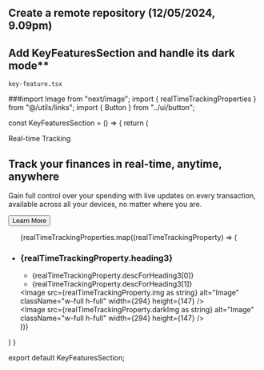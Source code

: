 ## Create a remote repository (12/05/2024, 9.09pm)
## Add KeyFeaturesSection and handle its dark mode**
    key-feature.tsx
###import Image from "next/image";
import { realTimeTrackingProperties } from "@/utils/links";
import { Button } from "../ui/button";

const KeyFeaturesSection = () => {
    return (
        <section className="py-10 w-full">
            <p className="text-[16px] text-[#3fa477] font-semibold">
                Real-time Tracking
            </p>
            <h2 className="mt-4 text-2xl md:text-4xl text-black dark:text-white font-bold tracking-wider">
                Track your finances in real-time, anytime, anywhere
            </h2>
            <p className="mt-4 text-[16px] xl:text-[24px] text-[#888888] font-sans font-semibold">
                Gain full control over your spending with live updates on every transaction, available across all your devices, no matter where you are.
            </p>
            <Button 
                variant="secondary"
                className="mt-4 p-4 bg-[#eee] text-black font-sans font-semibold"
            >
                Learn More
            </Button>
            <ul className="mt-8 grid grid-cols-1 lg:grid-cols-2 gap-6">
                {realTimeTrackingProperties.map((realTimeTrackingProperty) => (
                    <li key={realTimeTrackingProperty.key} className="w-full p-4 bg-[#faf8f6] dark:bg-[#161616] rounded-lg">
                        <h3 className="text-[18px] text-black dark:text-white font-bold">
                            {realTimeTrackingProperty.heading3}
                        </h3>
                        <ul className="mt-4 flex flex-col md:flex-row md:justify-between gap-2">
                            <li className="text-[14px] flex gap-2">
                                <div className="w-3 h-3 rounded-full border-2 border-[#9CDD8A]"></div>
                                {realTimeTrackingProperty.descForHeading3[0]}
                            </li>
                            <li className="text-[14px] flex gap-2">
                                <div className="w-3 h-3 rounded-full border-2 border-[#9CDD8A]"></div>
                                {realTimeTrackingProperty.descForHeading3[1]}
                            </li>
                        </ul>
                        <div className="dark:hidden mt-4">
                            <Image
                                src={realTimeTrackingProperty.img as string}
                                alt="Image"
                                className="w-full h-full"
                                width={294}
                                height={147}
                            />
                        </div>
                        <div className="hidden dark:block mt-4">
                            <Image
                                src={realTimeTrackingProperty.darkImg as string}
                                alt="Image"
                                className="w-full h-full"
                                width={294}
                                height={147}
                            />
                        </div>
                    </li>
                ))}
            </ul>
        </section>
    )
}

export default KeyFeaturesSection;
